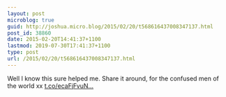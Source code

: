 ```yaml
---
layout: post
microblog: true
guid: http://joshua.micro.blog/2015/02/20/t568616437008347137.html
post_id: 38860
date: 2015-02-20T14:41:37+1100
lastmod: 2019-07-30T17:41:37+1100
type: post
url: /2015/02/20/t568616437008347137.html
---
```

Well I know this sure helped me. Share it around, for the confused men of the world xx [t.co/ecaFjFvuN...](http://t.co/ecaFjFvuNi)
